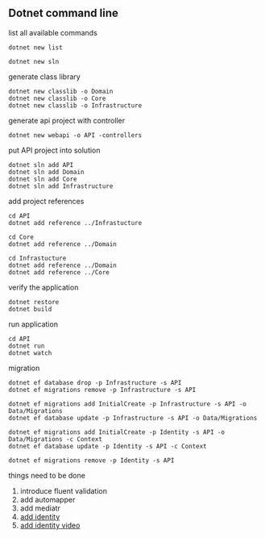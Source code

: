 ## Dotnet command line

list all available commands

```
dotnet new list

dotnet new sln
```

generate class library

```
dotnet new classlib -o Domain
dotnet new classlib -o Core
dotnet new classlib -o Infrastructure
```

generate api project with controller

```
dotnet new webapi -o API -controllers
```

put API project into solution

```
dotnet sln add API
dotnet sln add Domain
dotnet sln add Core
dotnet sln add Infrastructure
```

add project references

```
cd API
dotnet add reference ../Infrastucture

cd Core
dotnet add reference ../Domain

cd Infrastucture
dotnet add reference ../Domain
dotnet add reference ../Core
```

verify the application

```
dotnet restore
dotnet build
```

run application

```
cd API
dotnet run
dotnet watch
```

migration

```
dotnet ef database drop -p Infrastructure -s API
dotnet ef migrations remove -p Infrastructure -s API

dotnet ef migrations add InitialCreate -p Infrastructure -s API -o Data/Migrations
dotnet ef database update -p Infrastructure -s API -o Data/Migrations

dotnet ef migrations add InitialCreate -p Identity -s API -o Data/Migrations -c Context
dotnet ef database update -p Identity -s API -c Context

dotnet ef migrations remove -p Identity -s API
```

things need to be done

1. introduce fluent validation
2. add automapper
3. add mediatr
4. [add identity](https://github.com/shayanvaghei/IdentityApp/tree/main)
5. [add identity video](https://www.youtube.com/watch?v=sCWwHtZyVMg)
